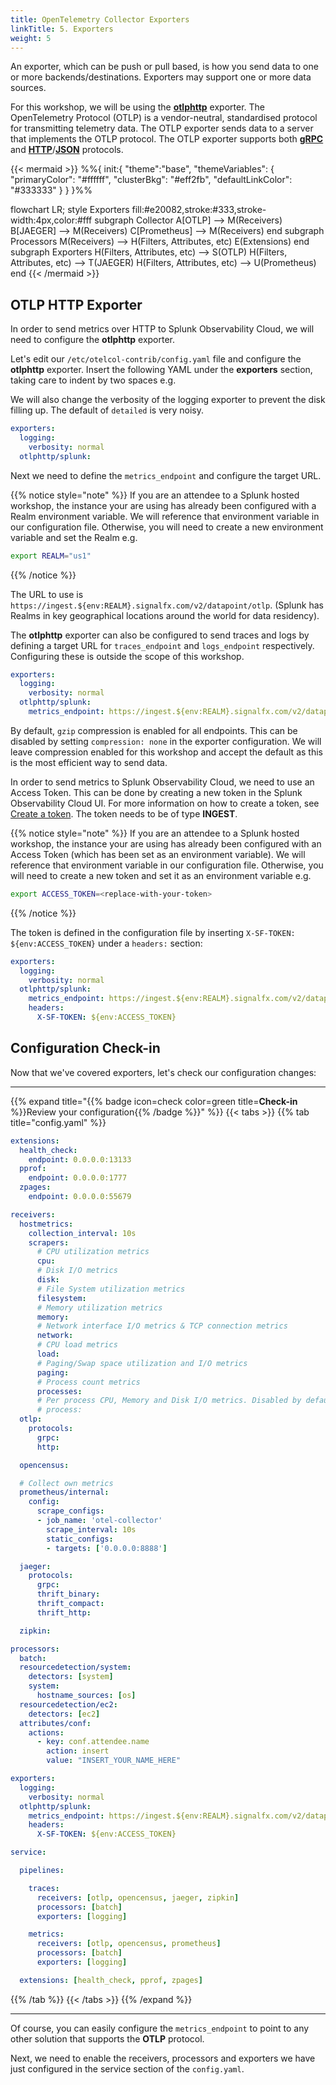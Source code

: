```yaml
---
title: OpenTelemetry Collector Exporters
linkTitle: 5. Exporters
weight: 5
---
```


An exporter, which can be push or pull based, is how you send data to one or more backends/destinations. Exporters may support one or more data sources.

For this workshop, we will be using the [**otlphttp**](https://opentelemetry.io/docs/specs/otel/protocol/exporter/) exporter. The OpenTelemetry Protocol (OTLP) is a vendor-neutral, standardised protocol for transmitting telemetry data. The OTLP exporter sends data to a server that implements the OTLP protocol. The OTLP exporter supports both [**gRPC**](https://grpc.io/) and [**HTTP**](https://developer.mozilla.org/en-US/docs/Web/HTTP/Overview)/[**JSON**](https://www.json.org/json-en.html) protocols.

{{< mermaid >}}
%%{
  init:{
    "theme":"base",
    "themeVariables": {
      "primaryColor": "#ffffff",
      "clusterBkg": "#eff2fb",
      "defaultLinkColor": "#333333"
    }
  }
}%%

flowchart LR;
    style Exporters fill:#e20082,stroke:#333,stroke-width:4px,color:#fff
    subgraph Collector
    A[OTLP] --> M(Receivers)
    B[JAEGER] --> M(Receivers)
    C[Prometheus] --> M(Receivers)
    end
    subgraph Processors
    M(Receivers) --> H(Filters, Attributes, etc)
    E(Extensions)
    end
    subgraph Exporters
    H(Filters, Attributes, etc) --> S(OTLP)
    H(Filters, Attributes, etc) --> T(JAEGER)
    H(Filters, Attributes, etc) --> U(Prometheus)
    end
{{< /mermaid >}}

## OTLP HTTP Exporter

In order to send metrics over HTTP to Splunk Observability Cloud, we will need to configure the **otlphttp** exporter.

Let's edit our `/etc/otelcol-contrib/config.yaml` file and configure the **otlphttp** exporter. Insert the following YAML under the **exporters** section, taking care to indent by two spaces e.g.

We will also change the verbosity of the logging exporter to prevent the disk filling up. The default of `detailed` is very noisy.

```yaml {hl_lines="3-4"}
exporters:
  logging:
    verbosity: normal
  otlphttp/splunk:
```

Next we need to define the `metrics_endpoint` and configure the target URL.

{{% notice style="note" %}}
If you are an attendee to a Splunk hosted workshop, the instance your are using has already been configured with a Realm environment variable. We will reference that environment variable in our configuration file. Otherwise, you will need to create a new environment variable and set the Realm e.g.

``` bash
export REALM="us1"
```

{{% /notice %}}

The URL to use is `https://ingest.${env:REALM}.signalfx.com/v2/datapoint/otlp`. (Splunk has Realms in key geographical locations around the world for data residency).

The **otlphttp** exporter can also be configured to send traces and logs by defining a target URL for `traces_endpoint` and `logs_endpoint` respectively. Configuring these is outside the scope of this workshop.

```yaml {hl_lines="5"}
exporters:
  logging:
    verbosity: normal
  otlphttp/splunk:
    metrics_endpoint: https://ingest.${env:REALM}.signalfx.com/v2/datapoint/otlp
```

By default, `gzip` compression is enabled for all endpoints. This can be disabled by setting `compression: none` in the exporter configuration. We will leave compression enabled for this workshop and accept the default as this is the most efficient way to send data.

In order to send metrics to Splunk Observability Cloud, we need to use an Access Token. This can be done by creating a new token in the Splunk Observability Cloud UI. For more information on how to create a token, see [Create a token](https://docs.splunk.com/Observability/admin/authentication-tokens/org-tokens.html). The token needs to be of type **INGEST**.

{{% notice style="note" %}}
If you are an attendee to a Splunk hosted workshop, the instance your are using has already been configured with an Access Token (which has been set as an environment variable). We will reference that environment variable in our configuration file. Otherwise, you will need to create a new token and set it as an environment variable e.g.

``` bash
export ACCESS_TOKEN=<replace-with-your-token>
```

{{% /notice %}}

The token is defined in the configuration file by inserting `X-SF-TOKEN: ${env:ACCESS_TOKEN}` under a `headers:` section:

```yaml {hl_lines="6-8"}
exporters:
  logging:
    verbosity: normal
  otlphttp/splunk:
    metrics_endpoint: https://ingest.${env:REALM}.signalfx.com/v2/datapoint/otlp
    headers:
      X-SF-TOKEN: ${env:ACCESS_TOKEN}
```

## Configuration Check-in

Now that we've covered exporters, let's check our configuration changes:

---

{{% expand title="{{% badge icon=check color=green title=**Check-in** %}}Review your configuration{{% /badge %}}" %}}
{{< tabs >}}
{{% tab title="config.yaml" %}}

```yaml {lineNos="table" wrap="true" hl_lines="72-76"}
extensions:
  health_check:
    endpoint: 0.0.0.0:13133
  pprof:
    endpoint: 0.0.0.0:1777
  zpages:
    endpoint: 0.0.0.0:55679

receivers:
  hostmetrics:
    collection_interval: 10s
    scrapers:
      # CPU utilization metrics
      cpu:
      # Disk I/O metrics
      disk:
      # File System utilization metrics
      filesystem:
      # Memory utilization metrics
      memory:
      # Network interface I/O metrics & TCP connection metrics
      network:
      # CPU load metrics
      load:
      # Paging/Swap space utilization and I/O metrics
      paging:
      # Process count metrics
      processes:
      # Per process CPU, Memory and Disk I/O metrics. Disabled by default.
      # process:
  otlp:
    protocols:
      grpc:
      http:

  opencensus:

  # Collect own metrics
  prometheus/internal:
    config:
      scrape_configs:
      - job_name: 'otel-collector'
        scrape_interval: 10s
        static_configs:
        - targets: ['0.0.0.0:8888']

  jaeger:
    protocols:
      grpc:
      thrift_binary:
      thrift_compact:
      thrift_http:

  zipkin:

processors:
  batch:
  resourcedetection/system:
    detectors: [system]
    system:
      hostname_sources: [os]
  resourcedetection/ec2:
    detectors: [ec2]
  attributes/conf:
    actions:
      - key: conf.attendee.name
        action: insert
        value: "INSERT_YOUR_NAME_HERE"

exporters:
  logging:
    verbosity: normal
  otlphttp/splunk:
    metrics_endpoint: https://ingest.${env:REALM}.signalfx.com/v2/datapoint/otlp
    headers:
      X-SF-TOKEN: ${env:ACCESS_TOKEN}

service:

  pipelines:

    traces:
      receivers: [otlp, opencensus, jaeger, zipkin]
      processors: [batch]
      exporters: [logging]

    metrics:
      receivers: [otlp, opencensus, prometheus]
      processors: [batch]
      exporters: [logging]

  extensions: [health_check, pprof, zpages]
```

{{% /tab %}}
{{< /tabs >}}
{{% /expand %}}

---

Of course, you can easily configure the `metrics_endpoint` to point to any other solution that supports the **OTLP** protocol.

Next, we need to enable the receivers, processors and exporters we have just configured in the service section of the `config.yaml`.
